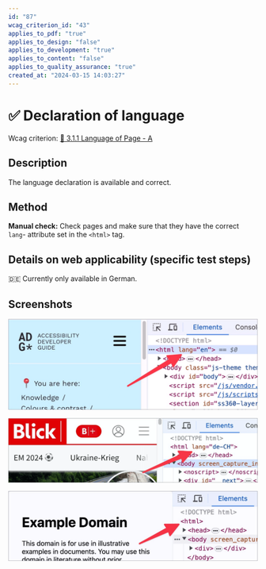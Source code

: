 ```yaml
---
id: "87"
wcag_criterion_id: "43"
applies_to_pdf: "true"
applies_to_design: "false"
applies_to_development: "true"
applies_to_content: "false"
applies_to_quality_assurance: "true"
created_at: "2024-03-15 14:03:27"
---
```


# ✅ Declaration of language

Wcag criterion: [📜 3.1.1 Language of Page - A](..)

## Description

The language declaration is available and correct.

## Method

**Manual check:** Check pages and make sure that they have the correct `lang`- attribute set in the `<html>` tag.

## Details on web applicability (specific test steps)

🇩🇪 Currently only available in German.

## Screenshots

![Englische Sprachdeklaration beim ADG](images/englische-sprachdeklaration-beim-adg.png)

![CH-Deutsch beim Blick](images/ch-deutsch-beim-blick.png)

![Fehlende Sprachdeklaration](images/fehlende-sprachdeklaration.png)